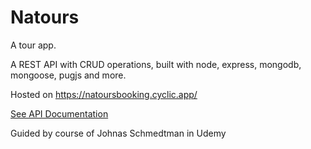 # Natours

A tour app.

A REST API with CRUD operations, built with node, express, mongodb, mongoose, pugjs and more.

Hosted on https://natoursbooking.cyclic.app/

[See API Documentation](https://documenter.getpostman.com/view/25653477/2s93CGRvS7#289c165f-6aa1-4d17-a7b5-824064cd9c32)

Guided by course of Johnas Schmedtman in Udemy
